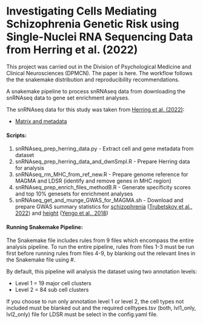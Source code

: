 # Investigating Cells Mediating Schizophrenia Genetic Risk using Single-Nuclei RNA Sequencing Data from Herring et al. (2022)

This project was carried out in the Division of Psychological Medicine and Clinical Neurosciences (DPMCN). The paper is here. The workflow follows the the snakemake distribution and reproducibility recommendations.

A snakemake pipeline to process snRNAseq data from downloading the snRNAseq data to gene set enrichment analyses.

The snRNAseq data for this study was taken from [Herring et al. (2022)](https://doi.org/10.1016/j.cell.2022.09.039):

* [Matrix and metadata](https://storage.googleapis.com/neuro-dev/Processed_data/RNA-all_full-counts-and-downsampled-CPM.h5ad)

#### Scripts:
1. snRNAseq_prep_herring_data.py - Extract cell and gene metadata from dataset
2. snRNAseq_prep_herring_data_and_dwnSmpl.R - Prepare Herring data for analysis 
3. snRNAseq_rm_MHC_from_ref_new.R - Prepare genome reference for MAGMA and LDSR (identify and remove genes in MHC region)
4. snRNAseq_prep_enrich_files_methodB.R - Generate specificity scores and top 10% genesets for enrichment analyses
5. snRNAseq_get_and_munge_GWAS_for_MAGMA.sh - Download and prepare GWAS summary statistics for [schizophrenia](https://figshare.com/ndownloader/files/28169757) ([Trubetskoy et al., 2022](https://doi.org/10.1038/s41586-022-04434-5)) and [height](https://portals.broadinstitute.org/collaboration/giant/images/6/63/Meta-analysis_Wood_et_al%2BUKBiobank_2018.txt.gz) ([Yengo et al., 2018](https://doi.org/10.1093/hmg/ddy271))
<!-- 6. snRNAseq_plot_MAGMA_and_LDSR.R -->
<!-- 7. snRNAseq_plot_rare_variants.R -->

#### Running Snakemake Pipeline:
The Snakemake file includes rules from 9 files which encompass the entire analysis pipeline. To run the entire pipeline, rules from files 1-3 must be run first before running rules from files 4-9, by blanking out the relevant lines in the Snakemake file using #.

By default, this pipeline will analysis the dataset using two annotation levels:
* Level 1 = 19 major cell clusters
* Level 2 = 84 sub cell clusters

If you choose to run only annotation level 1 or level 2, the cell types not included must be blanked out and the required celltypes.tsv (both, lvl1_only, lvl2_only) file for LDSR must be select in the config.yaml file.
